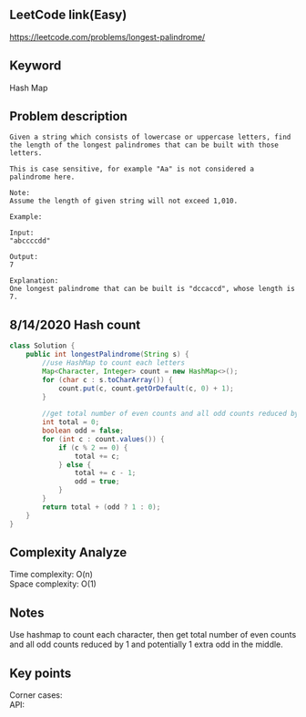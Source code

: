 ## LeetCode link(Easy)
https://leetcode.com/problems/longest-palindrome/

## Keyword
Hash Map

## Problem description
```
Given a string which consists of lowercase or uppercase letters, find the length of the longest palindromes that can be built with those letters.

This is case sensitive, for example "Aa" is not considered a palindrome here.

Note:
Assume the length of given string will not exceed 1,010.

Example:

Input:
"abccccdd"

Output:
7

Explanation:
One longest palindrome that can be built is "dccaccd", whose length is 7.
```
## 8/14/2020 Hash count

```java
class Solution {
    public int longestPalindrome(String s) {
        //use HashMap to count each letters
        Map<Character, Integer> count = new HashMap<>();
        for (char c : s.toCharArray()) {
            count.put(c, count.getOrDefault(c, 0) + 1);
        }
        
        //get total number of even counts and all odd counts reduced by 1 and potentially 1 extra odd in the middle
        int total = 0;
        boolean odd = false;
        for (int c : count.values()) {
            if (c % 2 == 0) {
                total += c;
            } else {
                total += c - 1;
                odd = true;
            }
        }
        return total + (odd ? 1 : 0);
    }
}
```

## Complexity Analyze
Time complexity: O(n)\
Space complexity: O(1)

## Notes
Use hashmap to count each character, then get total number of even counts and all odd counts reduced by 1 and potentially 1 extra odd in the middle.

## Key points
Corner cases: \
API:

